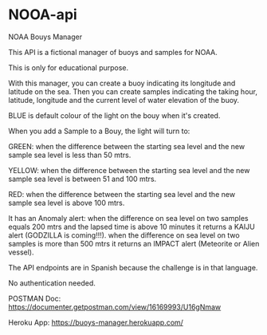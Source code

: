 # NOOA-api
NOAA Bouys Manager

This API is a fictional manager of buoys and samples for NOAA.

This is only for educational purpose.

With this manager, you can create a buoy indicating its longitude and latitude on the sea. Then you can create samples indicating the taking hour, latitude, longitude and the current level of water elevation of the buoy.

BLUE is default colour of the light on the bouy when it's created.

When you add a Sample to a Bouy, the light will turn to:

GREEN: when the difference between the starting sea level and the new sample sea level is less than 50 mtrs.

YELLOW: when the difference between the starting sea level and the new sample sea level is between 51 and 100 mtrs.

RED: when the difference between the starting sea level and the new sample sea level is above 100 mtrs.

It has an Anomaly alert: when the difference on sea level on two samples equals 200 mtrs and the lapsed time is above 10 minutes it returns a KAIJU alert (GODZILLA is coming!!!).
when the difference on sea level on two samples is more than 500 mtrs it returns an IMPACT alert (Meteorite or Alien vessel).

The API endpoints are in Spanish because the challenge is in that language.

No authentication needed.

POSTMAN Doc: https://documenter.getpostman.com/view/16169993/U16gNmaw

Heroku App: https://buoys-manager.herokuapp.com/


